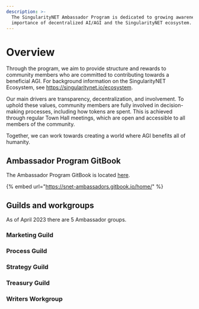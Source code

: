 ```yaml
---
description: >-
  The SingularityNET Ambassador Program is dedicated to growing awareness of the
  importance of decentralized AI/AGI and the SingularityNET ecosystem.
---
```


# Overview

Through the program, we aim to provide structure and rewards to community members who are committed to contributing towards a beneficial AGI. For background information on the SingularityNET Ecosystem, see https://singularitynet.io/ecosystem.

Our main drivers are transparency, decentralization, and involvement. To uphold these values, community members are fully involved in decision-making processes, including how tokens are spent. This is achieved through regular Town Hall meetings, which are open and accessible to all members of the community.

Together, we can work towards creating a world where AGI benefits all of humanity.

## Ambassador Program GitBook

The Ambassador Program GitBook is located [here](https://snet-ambassadors.gitbook.io/home/).

{% embed url="https://snet-ambassadors.gitbook.io/home/" %}

## Guilds and workgroups

As of April 2023 there are 5 Ambassador groups.&#x20;

### Marketing Guild

### Process Guild

### Strategy Guild

### Treasury Guild

### Writers Workgroup
